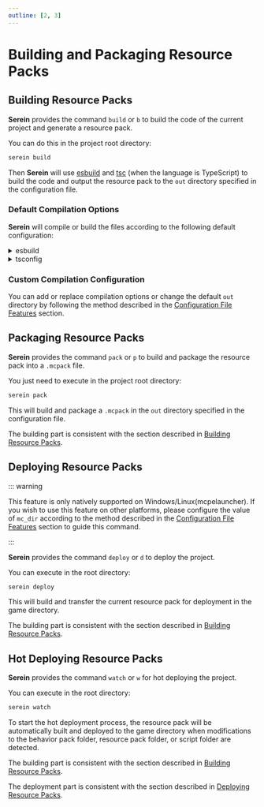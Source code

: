 ```yaml
---
outline: [2, 3]
---
```


# Building and Packaging Resource Packs

## Building Resource Packs

**Serein** provides the command `build` or `b` to build the code of the current project and generate a resource pack.

You can do this in the project root directory:

```bash
serein build
```

Then **Serein** will use [esbuild](https://esbuild.github.io/) and [tsc](https://www.typescriptlang.org/) (when the language is TypeScript) to build the code and output the resource pack to the `out` directory specified in the configuration file.

### Default Compilation Options

**Serein** will compile or build the files according to the following default configuration:

<details><summary>esbuild</summary>

```json
{
	"bundle": true,
	"sourcemap": true,
	"external": [
		"@minecraft/server-ui",
		"@minecraft/server",
		"@minecraft/server-net",
		"@minecraft/server-gametest",
		"@minecraft/server-admin",
		"@minecraft/server-editor",
		"@minecraft/vanilla-data"
	],
	"format": "esm"
}
```

</details>

<details><summary>tsconfig</summary>

```json
{
	"module": "es2020",
	"moduleResolution": "node",
	"lib": ["es2020", "dom"],
	"strict": true,
	"target": "es2020"
}
```

</details>

### Custom Compilation Configuration

You can add or replace compilation options or change the default `out` directory by following the method described in the [Configuration File Features](/info.html) section.

## Packaging Resource Packs

**Serein** provides the command `pack` or `p` to build and package the resource pack into a `.mcpack` file.

You just need to execute in the project root directory:

```bash
serein pack
```

This will build and package a `.mcpack` in the `out` directory specified in the configuration file.

The building part is consistent with the section described in [Building Resource Packs](#building-resource-packs).

## Deploying Resource Packs

::: warning

This feature is only natively supported on Windows/Linux(mcpelauncher). If you wish to use this feature on other platforms, please configure the value of `mc_dir` according to the method described in the [Configuration File Features](/info.html) section to guide this command.

:::

**Serein** provides the command `deploy` or `d` to deploy the project.

You can execute in the root directory:

```bash
serein deploy
```

This will build and transfer the current resource pack for deployment in the game directory.

The building part is consistent with the section described in [Building Resource Packs](#building-resource-packs).

## Hot Deploying Resource Packs

**Serein** provides the command `watch` or `w` for hot deploying the project.

You can execute in the root directory:

```bash
serein watch
```

To start the hot deployment process, the resource pack will be automatically built and deployed to the game directory when modifications to the behavior pack folder, resource pack folder, or script folder are detected.

The building part is consistent with the section described in [Building Resource Packs](#building-resource-packs).

The deployment part is consistent with the section described in [Deploying Resource Packs](#deploying-resource-packs).
